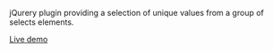 jQurery plugin providing a selection of unique values ​​from a group of selects elements.

[Live demo](examples.pykaso.net/uniqselect/index.html)